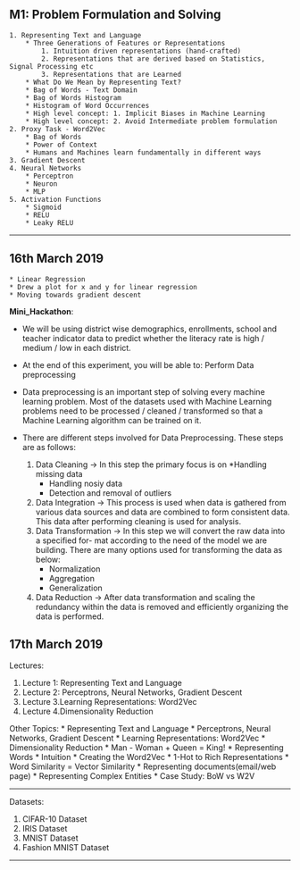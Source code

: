 ## M1: Problem Formulation and Solving
	1. Representing Text and Language
		* Three Generations of Features or Representations
			1. Intuition driven representations (hand-crafted)
			2. Representations that are derived based on Statistics, Signal Processing etc
			3. Representations that are Learned
		* What Do We Mean by Representing Text?
		* Bag of Words - Text Domain
		* Bag of Words Histogram
		* Histogram of Word Occurrences
		* High level concept: 1. Implicit Biases in Machine Learning
		* High level concept: 2. Avoid Intermediate problem formulation
	2. Proxy Task - Word2Vec
		* Bag of Words
		* Power of Context
		* Humans and Machines learn fundamentally in different ways
	3. Gradient Descent
	4. Neural Networks
		* Perceptron
		* Neuron
		* MLP
	5. Activation Functions
		* Sigmoid
		* RELU
		* Leaky RELU

---


## 16th March 2019

	* Linear Regression
	* Drew a plot for x and y for linear regression
	* Moving towards gradient descent
**Mini_Hackathon**:
* We will be using district wise demographics, enrollments, school and teacher indicator data to predict whether the literacy rate is high / medium / low in each district.
* At the end of this experiment, you will be able to: Perform Data preprocessing
* Data preprocessing is an important step of solving every machine learning problem. Most of the datasets used with Machine Learning problems need to be processed / cleaned / transformed so that a Machine Learning algorithm can be trained on it.

* There are different steps involved for Data Preprocessing. These steps are as follows:
	1. Data Cleaning → In this step the primary focus is on
		*Handling missing data
		* Handling nosiy data
		* Detection and removal of outliers
	2. Data Integration → This process is used when data is gathered from various data sources
	and data are combined to form consistent data. This data after performing cleaning is used
	for analysis.
	3. Data Transformation → In this step we will convert the raw data into a specified for-
	mat according to the need of the model we are building. There are many options used for
	transforming the data as below:
		* Normalization
		* Aggregation
		* Generalization
	4. Data Reduction → After data transformation and scaling the redundancy within the data is removed and efficiently organizing the data is performed.



## 17th March 2019

Lectures:
1. Lecture 1: Representing Text and Language
2. Lecture 2: Perceptrons, Neural Networks, Gradient Descent
3. Lecture 3.Learning Representations: Word2Vec
4. Lecture 4.Dimensionality Reduction

Other Topics:
	* Representing Text and Language
	* Perceptrons, Neural Networks, Gradient Descent
	* Learning Representations: Word2Vec
	* Dimensionality Reduction
	* Man - Woman + Queen = King!
	* Representing Words
	* Intuition
	* Creating the Word2Vec
	* 1-Hot to Rich Representations
	* Word Similarity = Vector Similarity
	* Representing documents(email/web page)
	* Representing Complex Entities
	* Case Study: BoW vs W2V

---

Datasets:
1. CIFAR-10 Dataset 
2. IRIS Dataset 
3. MNIST Dataset 
4. Fashion MNIST Dataset 


---





